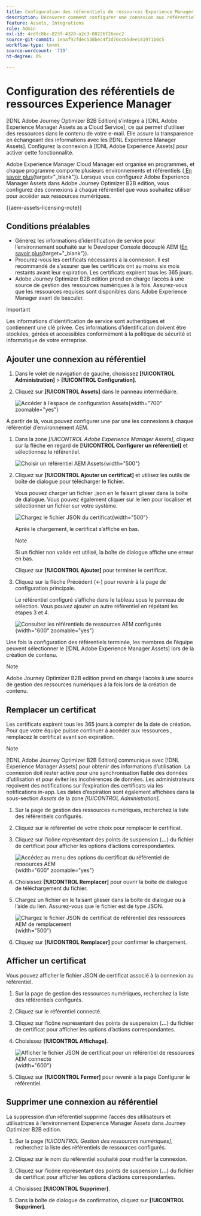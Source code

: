 ```yaml
---
title: Configuration des référentiels de ressources Experience Manager
description: Découvrez comment configurer une connexion aux référentiels Experience Manager Assets à utiliser dans la création de contenu Journey Optimizer B2B edition.
feature: Assets, Integrations
role: Admin
exl-id: 4cdfc8bc-823f-4320-a2c3-08226f26eec2
source-git-commit: 1eaaf92fdec538bec4f3d70cc65dee141971b0c5
workflow-type: tm+mt
source-wordcount: '719'
ht-degree: 0%

---
```


# Configuration des référentiels de ressources Experience Manager

[!DNL Adobe Journey Optimizer B2B Edition] s’intègre à [!DNL Adobe Experience Manager Assets as a Cloud Service], ce qui permet d’utiliser des ressources dans le contenu de votre e-mail. Elle assure la transparence en échangeant des informations avec les [!DNL Experience Manager Assets]. Configurez la connexion à [!DNL Adobe Experience Assets] pour activer cette fonctionnalité.

Adobe Experience Manager Cloud Manager est organisé en programmes, et chaque programme comporte plusieurs environnements et référentiels ([ En savoir plus](https://experienceleague.adobe.com/fr/docs/experience-manager-cloud-service/content/implementing/using-cloud-manager/programs/program-types){target="_blank"}). Lorsque vous configurez Adobe Experience Manager Assets dans Adobe Journey Optimizer B2B edition, vous configurez des connexions à chaque référentiel que vous souhaitez utiliser pour accéder aux ressources numériques.

{{aem-assets-licensing-note}}

## Conditions préalables

* Générez les informations d’identification de service pour l’environnement souhaité sur le Developer Console découplé AEM ([En savoir plus](https://experienceleague.adobe.com/fr/docs/experience-manager-learn/getting-started-with-aem-headless/authentication/service-credentials#generate-service-credentials){target="_blank"}).
* Procurez-vous les certificats nécessaires à la connexion. Il est recommandé de s’assurer que les certificats ont au moins six mois restants avant leur expiration. Les certificats expirent tous les 365 jours.
* Adobe Journey Optimizer B2B edition prend en charge l’accès à une source de gestion des ressources numériques à la fois. Assurez-vous que les ressources requises sont disponibles dans Adobe Experience Manager avant de basculer.

>[!IMPORTANT]
>
>Les informations d’identification de service sont authentiques et contiennent une clé privée. Ces informations d’identification doivent être stockées, gérées et accessibles conformément à la politique de sécurité et informatique de votre entreprise.

## Ajouter une connexion au référentiel

1. Dans le volet de navigation de gauche, choisissez **[!UICONTROL Administration]** > **[!UICONTROL Configuration]**.

1. Cliquez sur **[!UICONTROL Assets]** dans le panneau intermédiaire.

   ![Accéder à l’espace de configuration Assets](./assets/configuration-assets-aem.png){width="700" zoomable="yes"}

<!--   The default digital asset management option is configured as `Adobe Marketo Engage`.
-->
À partir de là, vous pouvez configurer une par une les connexions à chaque référentiel d’environnement AEM.

1. Dans la zone _[!UICONTROL Adobe Experience Manager Assets]_, cliquez sur la flèche en regard de **[!UICONTROL Configurer un référentiel]** et sélectionnez le référentiel.

   ![Choisir un référentiel AEM Assets](./assets/configure-assets-aem-choose-respository.png){width="500"}

1. Cliquez sur **[!UICONTROL Ajouter un certificat]** et utilisez les outils de boîte de dialogue pour télécharger le fichier.

   Vous pouvez charger un fichier .json en le faisant glisser dans la boîte de dialogue. Vous pouvez également cliquer sur le lien pour localiser et sélectionner un fichier sur votre système.

   ![Chargez le fichier JSON du certificat](./assets/configuration-assets-aem-upload-cert.png){width="500"}

   Après le chargement, le certificat s’affiche en bas.

   >[!NOTE]
   >
   >Si un fichier non valide est utilisé, la boîte de dialogue affiche une erreur en bas.

   Cliquez sur **[!UICONTROL Ajouter]** pour terminer le certificat.

1. Cliquez sur la flèche Précédent (←) pour revenir à la page de configuration principale.

   Le référentiel configuré s’affiche dans le tableau sous le panneau de sélection. Vous pouvez ajouter un autre référentiel en répétant les étapes 3 et 4.

   ![Consultez les référentiels de ressources AEM configurés](./assets/configuration-assets-aem-repositories.png){width="600" zoomable="yes"}

Une fois la configuration des référentiels terminée, les membres de l’équipe peuvent sélectionner le [!DNL Adobe Experience Manager Assets] lors de la création de contenu.

>[!NOTE]
>
>Adobe Journey Optimizer B2B edition prend en charge l’accès à une source de gestion des ressources numériques à la fois lors de la création de contenu. 

## Remplacer un certificat

Les certificats expirent tous les 365 jours à compter de la date de création. Pour que votre équipe puisse continuer à accéder aux ressources , remplacez le certificat avant son expiration.

>[!NOTE]
>
>[!DNL Adobe Journey Optimizer B2B Edition] communique avec [!DNL Experience Manager Assets] pour obtenir des informations d’utilisation. La connexion doit rester active pour une synchronisation fiable des données d’utilisation et pour éviter les incohérences de données. Les administrateurs reçoivent des notifications sur l’expiration des certificats via les notifications in-app. Les dates d’expiration sont également affichées dans la sous-section _Assets_ de la zone _[!UICONTROL Administration]_.

1. Sur la page de gestion des ressources numériques, recherchez la liste des référentiels configurés.

1. Cliquez sur le référentiel de votre choix pour remplacer le certificat.

1. Cliquez sur l’icône représentant des points de suspension (**...**) du fichier de certificat pour afficher les options d’actions correspondantes.

   ![Accédez au menu des options du certificat du référentiel de ressources AEM](./assets/configuration-assets-aem-repo-menu.png){width="600" zoomable="yes"}

1. Choisissez **[!UICONTROL Remplacer]** pour ouvrir la boîte de dialogue de téléchargement du fichier.

1. Chargez un fichier en le faisant glisser dans la boîte de dialogue ou à l’aide du lien. Assurez-vous que le fichier est de type JSON.

   ![Chargez le fichier JSON de certificat de référentiel des ressources AEM de remplacement](./assets/configuration-assets-aem-upload-replacement-cert.png){width="500"}

1. Cliquez sur **[!UICONTROL Remplacer]** pour confirmer le chargement.

## Afficher un certificat

Vous pouvez afficher le fichier JSON de certificat associé à la connexion au référentiel.

1. Sur la page de gestion des ressources numériques, recherchez la liste des référentiels configurés.

1. Cliquez sur le référentiel connecté.

1. Cliquez sur l’icône représentant des points de suspension (**...**) du fichier de certificat pour afficher les options d’actions correspondantes.

1. Choisissez **[!UICONTROL Affichage]**.

   ![Afficher le fichier JSON de certificat pour un référentiel de ressources AEM connecté](./assets/configuration-assets-aem-view-cert.png){width="600"}

1. Cliquez sur **[!UICONTROL Fermer]** pour revenir à la page Configurer le référentiel.

## Supprimer une connexion au référentiel

La suppression d’un référentiel supprime l’accès des utilisateurs et utilisatrices à l’environnement Experience Manager Assets dans Journey Optimizer B2B edition.

1. Sur la page _[!UICONTROL Gestion des ressources numériques]_, recherchez la liste des référentiels de ressources configurés.

1. Cliquez sur le nom du référentiel souhaité pour modifier la connexion.

1. Cliquez sur l’icône représentant des points de suspension (**...**) du fichier de certificat pour afficher les options d’actions correspondantes.

1. Choisissez **[!UICONTROL Supprimer]**.

1. Dans la boîte de dialogue de confirmation, cliquez sur **[!UICONTROL Supprimer]**.
<!--

## Switch back to Adobe Marketo Engage Assets

Select Adobe Marketo Engage digital asset management in the Assets section.

After the confirmation, the Adobe Marketo Engage assets library is available for users.
-->

